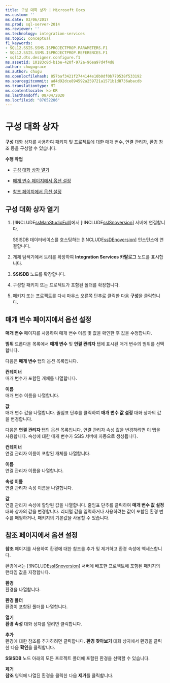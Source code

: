 ```yaml
---
title: 구성 대화 상자 | Microsoft Docs
ms.custom: ''
ms.date: 03/06/2017
ms.prod: sql-server-2014
ms.reviewer: ''
ms.technology: integration-services
ms.topic: conceptual
f1_keywords:
- SQL12.SSIS.SSMS.ISPROJECTPROP.PARAMETERS.F1
- SQL12.SSIS.SSMS.ISPROJECTPROP.REFERENCES.F1
- sql12.dts.designer.configure.f1
ms.assetid: 10183c8d-b1be-420f-972a-96ea97d4f4d8
author: chugugrace
ms.author: chugu
ms.openlocfilehash: 857baf3421f2744144e10b0df0b770538f533192
ms.sourcegitcommit: ad4d92dce894592a259721a1571b1d8736abacdb
ms.translationtype: MT
ms.contentlocale: ko-KR
ms.lasthandoff: 08/04/2020
ms.locfileid: "87652286"
---
```

# <a name="configure-dialog-box"></a>구성 대화 상자
  **구성** 대화 상자를 사용하여 패키지 및 프로젝트에 대한 매개 변수, 연결 관리자, 환경 참조 등을 구성할 수 있습니다.  
  
 **수행 작업**  
  
-   [구성 대화 상자 열기](#open_dialog)  
  
-   [매개 변수 페이지에서 옵션 설정](#parameter)  
  
-   [참조 페이지에서 옵션 설정](#references)  
  
##  <a name="open-the-configure-dialog-box"></a><a name="open_dialog"></a> 구성 대화 상자 열기  
  
1.  [!INCLUDE[ssManStudioFull](../../includes/ssmanstudiofull-md.md)]에서 [!INCLUDE[ssISnoversion](../../includes/ssisnoversion-md.md)] 서버에 연결합니다.  
  
     SSISDB 데이터베이스를 호스팅하는 [!INCLUDE[ssDEnoversion](../../includes/ssdenoversion-md.md)] 인스턴스에 연결합니다.  
  
2.  개체 탐색기에서 트리를 확장하여 **Integration Services 카탈로그** 노드를 표시합니다.  
  
3.  **SSISDB** 노드를 확장합니다.  
  
4.  구성할 패키지 또는 프로젝트가 포함된 폴더를 확장합니다.  
  
5.  패키지 또는 프로젝트를 다시 마우스 오른쪽 단추로 클릭한 다음 **구성**을 클릭합니다.  
  
##  <a name="set-the-options-on-the-parameters-page"></a><a name="parameter"></a> 매개 변수 페이지에서 옵션 설정  
 **매개 변수** 페이지를 사용하여 매개 변수 이름 및 값을 확인한 후 값을 수정합니다.  
  
 **범위** 드롭다운 목록에서 **매개 변수** 및 **연결 관리자** 탭에 표시된 매개 변수의 범위를 선택합니다.  
  
 다음은 **매개 변수** 탭의 옵션 목록입니다.  
  
 **컨테이너**  
 매개 변수가 포함된 개체를 나열합니다.  
  
 **이름**  
 매개 변수 이름을 나열합니다.  
  
 **값**  
 매개 변수 값을 나열합니다. 줄임표 단추를 클릭하여 **매개 변수 값 설정** 대화 상자의 값을 변경합니다.  
  
 다음은 **연결 관리자** 탭의 옵션 목록입니다. 연결 관리자 속성 값을 변경하려면 이 탭을 사용합니다. 속성에 대한 매개 변수가 SSIS 서버에 자동으로 생성됩니다.  
  
 **컨테이너**  
 연결 관리자 이름이 포함된 개체를 나열합니다.  
  
 **이름**  
 연결 관리자 이름을 나열합니다.  
  
 **속성 이름**  
 연결 관리자 속성 이름을 나열합니다.  
  
 **값**  
 연결 관리자 속성에 할당된 값을 나열합니다. 줄임표 단추를 클릭하여 **매개 변수 값 설정** 대화 상자의 값을 변경합니다. 리터럴 값을 입력하거나 사용하려는 값이 포함된 환경 변수를 매핑하거나, 패키지의 기본값을 사용할 수 있습니다.  
  
##  <a name="set-the-options-on-the-references-page"></a><a name="references"></a> 참조 페이지에서 옵션 설정  
 **참조** 페이지를 사용하여 환경에 대한 참조를 추가 및 제거하고 환경 속성에 액세스합니다.  
  
 환경에서는 [!INCLUDE[ssISnoversion](../../includes/ssisnoversion-md.md)] 서버에 배포한 프로젝트에 포함된 패키지의 런타임 값을 지정합니다.  
  
 **환경**  
 환경을 나열합니다.  
  
 **환경 폴더**  
 환경이 포함된 폴더를 나열합니다.  
  
 **열기**  
 **환경 속성** 대화 상자를 열려면 클릭합니다.  
  
 **추가**  
 환경에 대한 참조를 추가하려면 클릭합니다. **환경 찾아보기** 대화 상자에서 환경을 클릭한 다음 **확인**을 클릭합니다.  
  
 **SSISDB** 노드 아래의 모든 프로젝트 폴더에 포함된 환경을 선택할 수 있습니다.  
  
 **제거**  
 **참조** 영역에 나열된 환경을 클릭한 다음 **제거**를 클릭합니다.  
  
  
